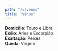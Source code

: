 ```yaml
---
path: "/v/venus"
title: "Vênus"
---
```


**Domicílio**: Touro e Libra  
**Exílio**: Áries e Escorpião  
**Exaltação**: Peixes  
**Queda**: Virgem  